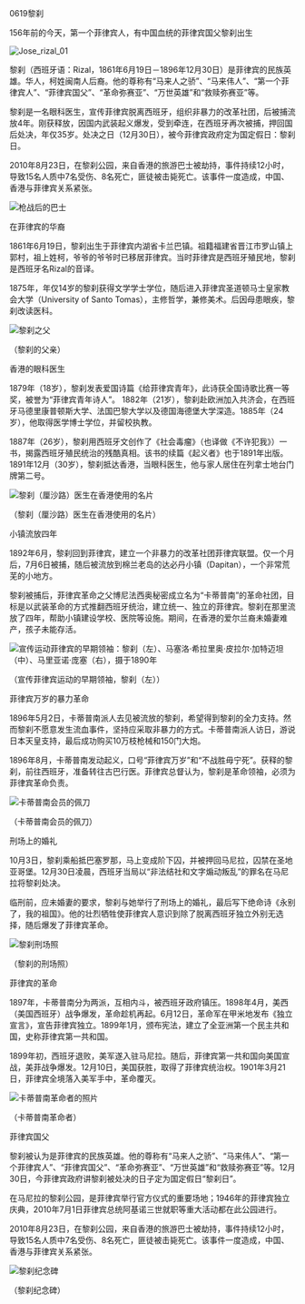 0619黎刹

156年前的今天，第一个菲律宾人，有中国血统的菲律宾国父黎刹出生

![Jose_rizal_01](Jose_rizal_01.jpg)

黎刹（西班牙语：Rizal，1861年6月19日－1896年12月30日）是菲律宾的民族英雄。华人，柯姓闽南人后裔。他的尊称有“马来人之骄”、“马来伟人”、“第一个菲律宾人”、“菲律宾国父”、“革命弥赛亚”、“万世英雄”和“救赎弥赛亚”等。

黎刹是一名眼科医生，宣传菲律宾脱离西班牙，组织非暴力的改革社团，后被捕流放4年。刚获释放，因国内武装起义爆发，受到牵连，在西班牙再次被捕，押回国后处决，年仅35岁。处决之日（12月30日），被今菲律宾政府定为国定假日：黎刹日。

2010年8月23日，在黎刹公园，来自香港的旅游巴士被劫持，事件持续12小时，导致15名人质中7名受伤、8名死亡，匪徒被击毙死亡。该事件一度造成，中国、香港与菲律宾关系紧张。

![枪战后的巴士](枪战后的巴士.JPG)

在菲律宾的华裔

1861年6月19日，黎刹出生于菲律宾内湖省卡兰巴镇。祖籍福建省晋江市罗山镇上郭村，祖上姓柯，爷爷的爷爷时已移居菲律宾。当时菲律宾是西班牙殖民地，黎刹是西班牙名Rizal的音译。

1875年，年仅14岁的黎刹获得文学学士学位，随后进入菲律宾圣道顿马士皇家教会大学（University of Santo Tomas），主修哲学，兼修美术。后因母患眼疾，黎刹改读医科。

![黎刹之父](黎刹之父.jpg)

（黎刹的父亲）

香港的眼科医生

1879年（18岁），黎刹发表爱国诗篇《给菲律宾青年》，此诗获全国诗歌比赛一等奖，被誉为“菲律宾青年诗人”。 1882年（21岁），黎刹赴欧洲加入共济会，在西班牙马德里康普顿斯大学、法国巴黎大学以及德国海德堡大学深造。1885年（24岁），他取得医学博士学位，并留校执教。

1887年（26岁），黎刹用西班牙文创作了《社会毒瘤》（也译做《不许犯我》）一书，揭露西班牙殖民统治的残酷真相。该书的续篇《起义者》也于1891年出版。1891年12月（30岁），黎刹抵达香港，当眼科医生，他与家人居住在列拿士地台门牌第二号。

![黎刹（厘沙路）医生在香港使用的名片](黎刹（厘沙路）医生在香港使用的名片.jpg)

（黎刹（厘沙路）医生在香港使用的名片）

小镇流放四年

1892年6月，黎刹回到菲律宾，建立一个非暴力的改革社团菲律宾联盟。仅一个月后，7月6日被捕，随后被流放到棉兰老岛的达必丹小镇（Dapitan），一个非常荒芜的小地方。

黎刹被捕后，菲律宾革命之父博尼法西奥秘密成立名为“卡蒂普南”的革命社团，目标是以武装革命的方式推翻西班牙统治，建立统一、独立的菲律宾。黎刹在那里流放了四年，帮助小镇建设学校、医院等设施。期间，在香港的爱尔兰裔未婚妻难产，孩子未能存活。

![宣传运动菲律宾的早期领袖：黎刹（左）、马塞洛·希拉里奥·皮拉尔·加特迈坦（中）、马里亚诺·庞塞（右），摄于1890年](宣传运动菲律宾的早期领袖：黎刹（左）、马塞洛·希拉里奥·皮拉尔·加特迈坦（中）、马里亚诺·庞塞（右），摄于1890年.jpg)

（宣传菲律宾运动的早期领袖，黎刹（左））

菲律宾万岁的暴力革命

1896年5月2日，卡蒂普南派人去见被流放的黎刹，希望得到黎刹的全力支持。然而黎刹不愿意发生流血事件，坚持应采取非暴力的方式。卡蒂普南派人访日，游说日本天皇支持，最后成功购买10万枝枪械和150门大炮。

1896年8月，卡蒂普南发动起义，口号“菲律宾万岁”和“不战胜毋宁死”。获释的黎刹，前往西班牙，准备转往古巴行医。菲律宾总督认为，黎刹是革命领袖，必须为菲律宾革命负责。

![卡蒂普南会员的佩刀](卡蒂普南会员的佩刀.JPG)

（卡蒂普南会员的佩刀）

刑场上的婚礼

10月3日，黎刹乘船抵巴塞罗那，马上变成阶下囚，并被押回马尼拉，囚禁在圣地亚哥堡。12月30日凌晨，西班牙当局以“非法结社和文字煽动叛乱”的罪名在马尼拉将黎刹处决。

临刑前，应未婚妻的要求，黎刹与她举行了刑场上的婚礼，最后写下绝命诗《永别了，我的祖国》。他的壮烈牺牲使菲律宾人意识到除了脱离西班牙独立外别无选择，随后爆发了菲律宾革命。

![黎刹刑场照](黎刹刑场照.jpg)

（黎刹的刑场照）

菲律宾的革命

1897年，卡蒂普南分为两派，互相内斗，被西班牙政府镇压。1898年4月，美西（美国西班牙）战争爆发，革命趁机再起。6月12日，革命军在甲米地发布《独立宣言》，宣告菲律宾独立。1899年1月，颁布宪法，建立了全亚洲第一个民主共和国，史称菲律宾第一共和国。

1899年初，西班牙退败，美军遂入驻马尼拉。随后，菲律宾第一共和国向美国宣战，美菲战争爆发。12月10日，美国获胜，取得了菲律宾统治权。1901年3月21日，菲律宾全境落入美军手中，革命覆灭。

![卡蒂普南革命者的照片](卡蒂普南革命者的照片.jpg)

（卡蒂普南革命者）

菲律宾国父

黎刹被认为是菲律宾的民族英雄。他的尊称有“马来人之骄”、“马来伟人”、“第一个菲律宾人”、“菲律宾国父”、“革命弥赛亚”、“万世英雄”和“救赎弥赛亚”等。12月30日，今菲律宾政府讲黎刹被处决的日子定为国定假日“黎刹日”。

在马尼拉的黎刹公园，是菲律宾举行官方仪式的重要场地；1946年的菲律宾独立庆典，2010年7月1日菲律宾总统阿基诺三世就职等重大活动都在此公园进行。

2010年8月23日，在黎刹公园，来自香港的旅游巴士被劫持，事件持续12小时，导致15名人质中7名受伤、8名死亡，匪徒被击毙死亡。该事件一度造成，中国、香港与菲律宾关系紧张。

![黎刹纪念碑](黎刹纪念碑.png)

（黎刹纪念碑）